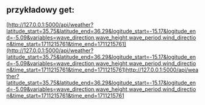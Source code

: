 ## przykładowy get:
[http://127.0.0.1:5000/api/weather?latitude_start=35.75&latitude_end=36.29&logitude_start=-15.17&logitude_end=-5.09&variables=wave_direction,wave_height,wave_period,wind_direction&time_start=1711215761&time_end=1711215761](http://127.0.0.1:5000/api/weather?latitude_start=35.75&latitude_end=36.29&logitude_start=-15.17&logitude_end=-5.09&variables=wave_direction,wave_height,wave_period,wind_direction&time_start=1711215761&time_end=1711215761)http://127.0.0.1:5000/api/weather?latitude_start=35.75&latitude_end=36.29&logitude_start=-15.17&logitude_end=-5.09&variables=wave_direction,wave_height,wave_period,wind_direction&time_start=1711215761&time_end=1711215761
